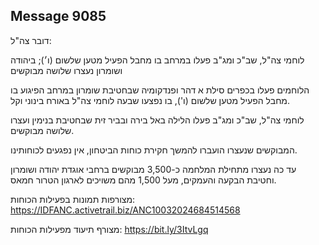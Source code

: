 ## Message 9085

דובר צה"ל:

לוחמי צה"ל, שב"כ ומג"ב פעלו במרחב בו מחבל הפעיל מטען שלשום (ו׳); ביהודה ושומרון נעצרו שלושה מבוקשים

הלוחמים פעלו בכפרים סילת א דהר ופנדקומיה שבחטיבת שומרון במרחב הפיגוע בו מחבל הפעיל מטען שלשום (ו'), בו נפצעו שבעה לוחמי צה"ל באורח בינוני וקל. 

לוחמי צה"ל, שב"כ ומג"ב פעלו הלילה באל בירה ובביר זית שבחטיבת בנימין ועצרו שלושה מבוקשים.

המבוקשים שנעצרו הועברו להמשך חקירת כוחות הביטחון, אין נפגעים לכוחותינו.

עד כה נעצרו מתחילת המלחמה כ-3,500 מבוקשים ברחבי אוגדת יהודה ושומרון וחטיבת הבקעה והעמקים, מעל 1,500 מהם משויכים לארגון הטרור חמאס.

מצורפות תמונות בפעילות הכוחות: https://IDFANC.activetrail.biz/ANC10032024684514568

מצורף תיעוד מפעילות הכוחות: https://bit.ly/3ItvLgq

